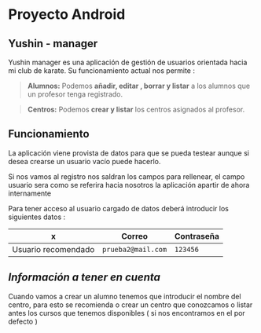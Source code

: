 # Proyecto Android

## Yushin - manager

Yushin manager es una aplicación de gestión de usuarios orientada hacia mi club de karate. Su funcionamiento actual nos permite :

> **Alumnos:** Podemos **añadir, editar , borrar y listar** a los alumnos que un profesor tenga registrado.

> **Centros:** Podemos **crear y listar** los centros asignados al profesor.

## Funcionamiento

La aplicación viene provista de datos para que se pueda testear aunque si desea crearse un usuario vacío puede hacerlo.

Si nos vamos al registro nos saldran los campos para rellenear, el campo usuario sera como se referira hacia nosotros la aplicación apartir de ahora internamente

Para tener acceso al usuario cargado de datos deberá introducir los siguientes datos : 

|        x          |Correo              |Contraseña                           |
|-------------------|--------------------|-------------------------------------|
|Usuario recomendado|`prueba2@mail.com`  |`123456`                             |

## *Información a tener en cuenta*

Cuando vamos a crear un alumno tenemos que introducir el nombre del centro, para esto se recomienda o crear un centro que conozcamos o listar antes los cursos que tenemos disponibles ( si nos encontramos en el por defecto )
